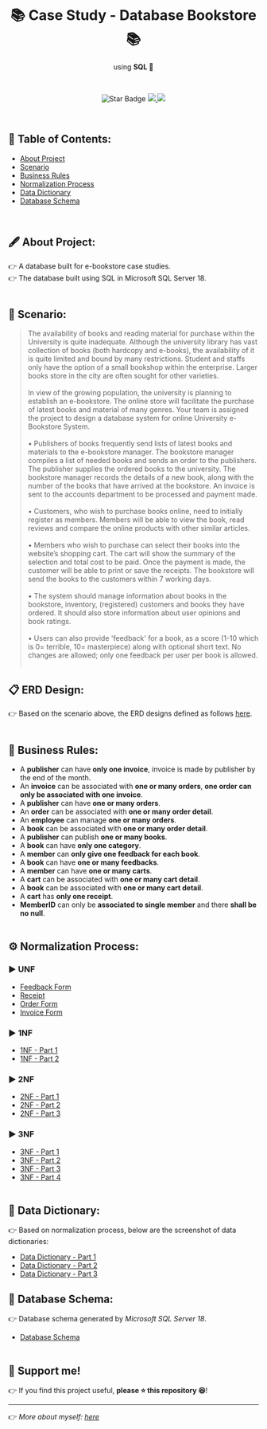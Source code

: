 <h1 align="center"> 📚 Case Study - Database Bookstore 📚 </h1>
<p align="center">using <b>SQL 📅</b></p><br>
<p align="center">
  <img src="https://img.shields.io/static/v1?label=%F0%9F%8C%9F&message=If%20Useful&style=style=flat&color=BC4E99" alt="Star Badge"/>
  <a href="https://www.github.com/caesarmario">
    <img src="https://img.shields.io/github/followers/caesarmario?style=social&link=https://www.github.com/caesarmario" alt"GitHub"/>
  </a>
  <a href="https://linktr.ee/caesarmario_">
    <img src="https://img.shields.io/badge/Follow%20My%20Other%20Works-019875?style=flat&labelColor=019875&link=https:/linktr.ee/caesarmario_" alt"Linktree"/>
  </a>
</p>
<br>


## 📃 Table of Contents:
  - [About Project](#-about-project)
  - [Scenario](#-scenario)
  - [Business Rules](#-business-rules)
  - [Normalization Process](#-normalization-process)
  - [Data Dictionary](#-data-dictionary)
  - [Database Schema](#-database-schema)
<br>


## 🖋 About Project:
👉 A database built for e-bookstore case studies. <br>
👉 The database built using SQL in Microsoft SQL Server 18. <br><br>


## 🧾 Scenario:
> The availability of books and reading material for purchase within the University is quite inadequate. Although the university library has vast collection of books (both hardcopy and e-books), the availability of it is quite limited and bound by many restrictions. Student and staffs only have the option of a small bookshop within the enterprise. Larger books store in the city are often sought for other varieties. <br><br>
In view of the growing population, the university is planning to establish an e-bookstore. The online store will facilitate the purchase of latest books and material of many genres. Your team is assigned the project to design a database system for online University e-Bookstore System. <br><br>
•	Publishers of books frequently send lists of latest books and materials to the e-bookstore manager. The bookstore manager compiles a list of needed books and sends an order to the publishers. The publisher supplies the ordered books to the university. The bookstore manager records the details of a new book, along with the number of the books that have arrived at the bookstore. An invoice is sent to the accounts department to be processed and payment made. <br><br>
•	Customers, who wish to purchase books online, need to initially register as members. Members will be able to view the book, read reviews and compare the online products with other similar articles. <br><br>
•	Members who wish to purchase can select their books into the website’s shopping cart. The cart will show the summary of the selection and total cost to be paid. Once the payment is made, the customer will be able to print or save the receipts. The bookstore will send the books to the customers within 7 working days. <br><br>
•	The system should manage information about books in the bookstore, inventory, (registered) customers and books they have ordered. It should also store information about user opinions and book ratings. <br><br>
•	Users can also provide 'feedback' for a book, as a score (1-10 which is 0= terrible, 10= masterpiece) along with optional short text. No changes are allowed; only one feedback per user per book is allowed.
<br><br>


## 📋 ERD Design:
👉 Based on the scenario above, the ERD designs defined as follows [here](https://github.com/caesarmario/database-bookstore-case-study/blob/main/ERD%20Design.jpg).
<br><br>


## 📑 Business Rules:
- A **publisher** can have **only one invoice**, invoice is made by publisher by the end of the month.
- An **invoice** can be associated with **one or many orders**, **one order can only be associated with one invoice**.
- A **publisher** can have **one or many orders**.
- An **order** can be associated with **one or many order detail**.
- An **employee** can manage **one or many orders**.
- A **book** can be associated with **one or many order detail**.
- A **publisher** can publish **one or many books**.
- A **book** can have **only one category**.
- A **member** can **only give one feedback for each book**.
- A **book** can have **one or many feedbacks**.
- A **member** can have **one or many carts**.
- A **cart** can be associated with **one or many cart detail**.
- A **book** can be associated with **one or many cart detail**.
- A **cart** has **only one receipt**.
- **MemberID** can only be **associated to single member** and there **shall be no null**.
<br><br>


## ⚙ Normalization Process:
### ▶ UNF
*   [Feedback Form](https://github.com/caesarmario/database-bookstore-case-study/blob/main/UNF/Feedback%20Form.PNG)
*   [Receipt](https://github.com/caesarmario/database-bookstore-case-study/blob/main/UNF/Receipt.PNG)
*   [Order Form](https://github.com/caesarmario/database-bookstore-case-study/blob/main/UNF/Order%20Form.PNG)
*   [Invoice Form](https://github.com/caesarmario/database-bookstore-case-study/blob/main/UNF/Invoice%20Form.PNG)
### ▶ 1NF
*   [1NF - Part 1](https://github.com/caesarmario/database-bookstore-case-study/blob/main/1NF/1NF_1.PNG)
*   [1NF - Part 2](https://github.com/caesarmario/database-bookstore-case-study/blob/main/1NF/1NF_2.PNG)
### ▶ 2NF
*   [2NF - Part 1](https://github.com/caesarmario/database-bookstore-case-study/blob/main/2NF/2NF_1.PNG)
*   [2NF - Part 2](https://github.com/caesarmario/database-bookstore-case-study/blob/main/2NF/2NF_2.PNG)
*   [2NF - Part 3](https://github.com/caesarmario/database-bookstore-case-study/blob/main/2NF/2NF_3.PNG)
### ▶ 3NF
*   [3NF - Part 1](https://github.com/caesarmario/database-bookstore-case-study/blob/main/3NF/3NF_1.PNG)
*   [3NF - Part 2](https://github.com/caesarmario/database-bookstore-case-study/blob/main/3NF/3NF_2.PNG)
*   [3NF - Part 3](https://github.com/caesarmario/database-bookstore-case-study/blob/main/3NF/3NF_3.PNG)
*   [3NF - Part 4](https://github.com/caesarmario/database-bookstore-case-study/blob/main/3NF/3NF_4.PNG)
<br><br>


## 📗 Data Dictionary:
👉 Based on normalization process, below are the screenshot of data dictionaries:
*   [Data Dictionary - Part 1](https://github.com/caesarmario/database-bookstore-case-study/blob/main/Data%20Dictionary/Data%20Dictionary_1.PNG)
*   [Data Dictionary - Part 2](https://github.com/caesarmario/database-bookstore-case-study/blob/main/Data%20Dictionary/Data%20Dictionary_2.PNG)
*   [Data Dictionary - Part 3](https://github.com/caesarmario/database-bookstore-case-study/blob/main/Data%20Dictionary/Data%20Dictionary_3.PNG)

## 📝 Database Schema:
👉 Database schema generated by _Microsoft SQL Server 18_.
*   [Database Schema](https://github.com/caesarmario/database-bookstore-case-study/blob/main/Database%20Schema.png)
<br><br>

## 🙌 Support me!

👉 If you find this project useful, **please ⭐ this repository 😆**!

---

👉 _More about myself: <a href="https://linktr.ee/caesarmario_"> here </a>_
